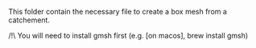 This folder contain the necessary file to create a box mesh from a catchement. 

/!\ You will need to install gmsh first (e.g. [on macos], brew install gmsh)
